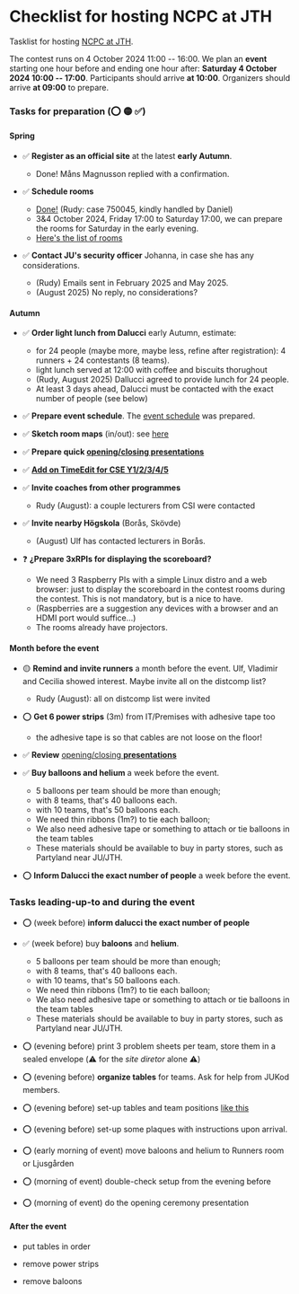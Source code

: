 Checklist for hosting NCPC at JTH
=================================

Tasklist for hosting [NCPC at JTH](/ncpc2025).

The contest runs on 4 October 2024 11:00 -- 16:00.
We plan an __event__ starting one hour before and ending one hour after:
__Saturday 4 October 2024 10:00 -- 17:00__.
Participants should arrive __at 10:00__.
Organizers should arrive __at 09:00__ to prepare.

### Tasks for preparation (⭕ 🟡 ✅)

#### Spring

* ✅ __Register as an official site__ at the latest __early Autumn__.
	- Done!  Måns Magnusson replied with a confirmation.

* ✅ __Schedule rooms__
	- [Done!](https://cloud.timeedit.net/ju/web/staff/ri1nD306n7nZ0DQ89QQ0Z904t01D8k5C691km5odlm741600105t1E73Y98XE30Q0Dw79Y9Yo5Df112D75ZZQ052yCZE5QQvfQfZW9m.html)
	  (Rudy: case 750045, kindly handled by Daniel)
	- 3&4 October 2024, Friday 17:00 to Saturday 17:00,
	  we can prepare the rooms for Saturday in the early evening.
	- [Here's the list of rooms](/ncpc2025/#maps)

* ✅ __Contact JU's security officer__ Johanna, in case she has any considerations.
	- (Rudy) Emails sent in February 2025 and May 2025.
	- (August 2025) No reply, no considerations?

#### Autumn

* ✅ __Order light lunch from Dalucci__ early Autumn, estimate:
	- for 24 people (maybe more, maybe less, refine after registration):
		4 runners + 24 contestants (8 teams).
	- light lunch served at 12:00 with coffee and biscuits thorughout
	- (Rudy, August 2025) Dallucci agreed to provide lunch for 24 people.
	- At least 3 days ahead,
	  Dalucci must be contacted with the exact number of people
	  (see below)

* ✅ __Prepare event schedule__.
	The [event schedule](/ncpc2025#schedule-saturday-4-october-2025) was prepared.

* ✅ __Sketch room maps__ (in/out): see [here](/ncpc2025#maps)

* ✅ __Prepare quick [opening/closing presentations](/ncpc2025/opening)__

* ✅ __[Add on TimeEdit for CSE Y1/2/3/4/5](https://cloud.timeedit.net/ju/web/staff/riq86d9Qn03Z80Qt6m709y4Q64ZZn4649k6m50kQ71o05o0ngY0lX6AZQZ1095gQ6gYu899w6501YnY7tQ061195Z08Q9QE14x003Z6Ef4893fD7Ff11073Q6X69DZB82EZXQ5XB5mD5X84XqZo8oQ.html)__

* ✅ __Invite coaches from other programmes__
	- Rudy (August): a couple lecturers from CSI were contacted

* ✅ __Invite nearby Högskola__ (Borås, Skövde)
	- (August) Ulf has contacted lecturers in Borås.

* ❓ __¿Prepare 3xRPIs for displaying the scoreboard?__
	- We need 3 Raspberry PIs with a simple Linux distro and a web browser:
	  just to display the scoreboard in the contest rooms during the contest.
	  This is not mandatory, but is a nice to have.
	- (Raspberries are a suggestion
	  any devices with a browser and an HDMI port would suffice...)
	- The rooms already have projectors.


#### Month before the event

* 🟡 __Remind and invite runners__ a month before the event.
     Ulf, Vladimir and Cecilia showed interest.
	 Maybe invite all on the distcomp list?
	 - Rudy (August): all on distcomp list were invited

* ⭕ __Get 6 power strips__ (3m) from IT/Premises with adhesive tape too
	- the adhesive tape is so that cables are not loose on the floor!

* ✅ __Review__ [opening/closing __presentations__](https://jukod.github.io/ncpc2025/opening)

* ✅ __Buy balloons and helium__ a week before the event.
	- 5 balloons per team should be more than enough;
	- with 8 teams, that's 40 balloons each.
	- with 10 teams, that's 50 balloons each.
	- We need thin ribbons (1m?) to tie each balloon;
	- We also need adhesive tape or something to attach or tie balloons in the team tables
	- These materials should be available to buy in party stores, such as Partyland near JU/JTH.

* ⭕ __Inform Dalucci the exact number of people__ a week before the event.


### __Tasks__ leading-up-to and __during the event__

* ⭕ (week before) __inform dalucci the exact number of people__

* ✅ (week before) buy __baloons__ and __helium__.
	- 5 balloons per team should be more than enough;
	- with 8 teams, that's 40 balloons each.
	- with 10 teams, that's 50 balloons each.
	- We need thin ribbons (1m?) to tie each balloon;
	- We also need adhesive tape or something to attach or tie balloons in the team tables
	- These materials should be available to buy in party stores, such as Partyland near JU/JTH.

* ⭕ (evening before) print 3 problem sheets per team,
                      store them in a sealed envelope
					  (⚠️ for the _site diretor_ alone ⚠️)

* ⭕ (evening before) __organize tables__ for teams.
     Ask for help from JUKod members.

* ⭕ (evening before) set-up tables and team positions [like this](/ncpc2025#maps)

* ⭕ (evening before) set-up some plaques with instructions upon arrival.

* ⭕ (early morning of event) move baloons and helium to Runners room or Ljusgården

* ⭕ (morning of event) double-check setup from the evening before

* ⭕ (morning of event) do the opening ceremony presentation


#### After the event

* put tables in order

* remove power strips

* remove baloons
